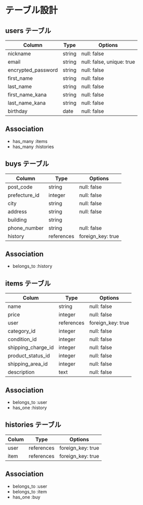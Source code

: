 # テーブル設計

## users テーブル

| Column               | Type   | Options                   |
| --------             | ------ | -----------               |
| nickname             | string | null: false               |
| email                | string | null: false, unique: true |
| encrypted_password   | string | null: false               |
| first_name           | string | null: false               |
| last_name            | string | null: false               |
| first_name_kana      | string | null: false               |
| last_name_kana       | string | null: false               |
| birthday             | date   | null: false               |

## Association

- has_many :items
- has_many :histories



## buys テーブル

|  Column       | Type        | Options                        |
| --------      | ------      | ---------------------------    |
| post_code     | string	    | null: false                    |
| prefecture_id | integer	    | null: false                    |
| city          | string	    | null: false                    |
| address       | string	    | null: false                    |
| building      | string      |                                |
| phone_number  | string      | null: false                    |
| history       | references  | foreign_key: true              |

## Association

- belongs_to :history


## items テーブル

| Colum              | Type        | Options            |
| --------           | ------      | -----------        |
| name               | string      | null: false        |
| price              | integer     | null: false        |
| user               | references  | foreign_key: true  | 
| category_id        | integer     | null: false        |
| condition_id       | integer     | null: false        |
| shipping_charge_id | integer     | null: false        |
| product_status_id  | integer     | null: false        |
| shipping_area_id   | integer     | null: false        |
| description        | text        | null: false        |

## Association

- belongs_to :user 
- has_one :history


## histories テーブル

| Colum              | Type           | Options            |
| --------           | ------         | -----------        |
| user               | references     | foreign_key: true  |
| item              | references     | foreign_key: true  |

## Association

- belongs_to :user
- belongs_to :item
- has_one :buy


